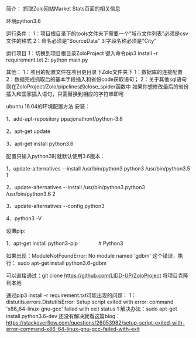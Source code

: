 简介：
抓取Zolo网站Market Stats页面的相关信息

环境python3.6

运行条件：
    1：项目根目录下的tools文件夹下需要一个"城市文件列表"必须是csv文件的格式
    2：命名必须是"SourceData"
    3:字段名称必须是"City"

运行项目
    1：切换到项目根目录ZoloProject
    键入命令pip3 install -r requirement.txt
    2: python main.py 
    
    
其他：
    1：项目的配置文件在项目更目录下Zolo文件夹下
        1：数据库的连接配置
        2：数据完成抓取后的基本字段插入和省份code获取语句；
    2：关于其他sql语句则在ZoloProject/Zolo/pipelines的close_spider函数中
        如果你想修改最后的省份插入和国家插入语句，只需替换到相应的字符串即可
    
ubuntu 16.04的环境配置方法
安装：

1、add-apt-repository ppa:jonathonf/python-3.6

2、apt-get update

3、apt-get install python3.6

配置只输入python3时就默认使用3.6版本：

1、update-alternatives --install /usr/bin/python3 python3 /usr/bin/python3.5 1

2、update-alternatives --install /usr/bin/python3 python3 /usr/bin/python3.6 2

3、update-alternatives --config python3

4、python3 -V

设置pip:

1、apt-get install python3-pip　　　　# Python3

如果出现：ModuleNotFoundError: No module named 'gdbm' 这个错误，执行：
sudo apt-get install python3.6-gdbm

可以直接通过：git clone https://github.com/LIDD-UP/ZoloProject 
将项目克隆到本地

通过pip3 install -r requirement.txt可能出现的问题：
1：    distutils.errors.DistutilsError: Setup script exited with error: command 'x86_64-linux-gnu-gcc' failed with exit status 1
解决办法：sudo apt-get install python3.6-dev
还没有解决就看这篇blog：https://stackoverflow.com/questions/26053982/setup-script-exited-with-error-command-x86-64-linux-gnu-gcc-failed-with-exit
    

